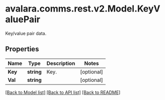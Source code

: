 # avalara.comms.rest.v2.Model.KeyValuePair
Key/value pair data.
## Properties

Name | Type | Description | Notes
------------ | ------------- | ------------- | -------------
**Key** | **string** | Key. | [optional] 
**Val** | **string** |  | [optional] 

[[Back to Model list]](../README.md#documentation-for-models) [[Back to API list]](../README.md#documentation-for-api-endpoints) [[Back to README]](../README.md)


